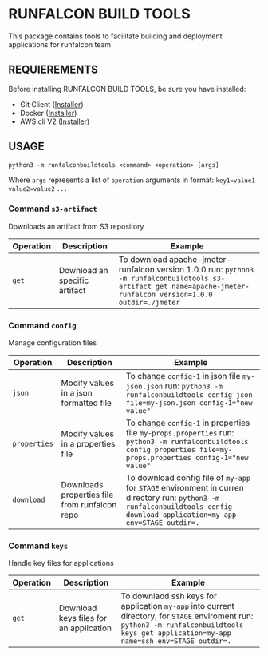 
# RUNFALCON BUILD TOOLS

  

This package contains tools to facilitate building and deployment applications for runfalcon team

  

## REQUIEREMENTS

Before installing RUNFALCON BUILD TOOLS, be sure you have installed:

- Git Client ([Installer](https://git-scm.com/downloads))
- Docker ([Installer](https://docs.docker.com/desktop/install/windows-install/))
- AWS cli V2 ([Installer](https://docs.aws.amazon.com/cli/latest/userguide/getting-started-install.html))

  
## USAGE

`python3 -m runfalconbuildtools <command> <operation> [args]`

Where `args` represents a list of `operation` arguments in format: `key1=value1` `value2=value2` `...`

### Command `s3-artifact`
Downloads an artifact from S3 repository


| Operation | Description | Example |
|--|--|--|
| `get` | Download an specific artifact | To download apache-jmeter-runfalcon version 1.0.0 run: `python3 -m runfalconbuildtools s3-artifact get name=apache-jmeter-runfalcon version=1.0.0 outdir=./jmeter` |

### Command `config`
Manage configuration files

| Operation | Description | Example |
|--|--|--|
| `json` | Modify values in a json formatted file | To change `config-1` in json file `my-json.json` run: `python3 -m runfalconbuildtools config json file=my-json.json config-1="new value"` |
| `properties` | Modify values in a properties file | To change `config-1` in properties file `my-props.properties` run: `python3 -m runfalconbuildtools config properties file=my-props.properties config-1="new value"` |
| `download` | Downloads properties file from runfalcon repo | To download config file of `my-app` for `STAGE` environment in curren directory run: `python3 -m runfalconbuildtools config download application=my-app env=STAGE outdir=.` |

### Command `keys`
Handle key files for applications

| Operation | Description | Example |
|--|--|--|
| `get` | Download keys files for an application | To downlaod ssh keys for application `my-app` into current directory, for `STAGE` enviroment run: `python3 -m runfalconbuildtools keys get application=my-app name=ssh env=STAGE outdir=.` |

